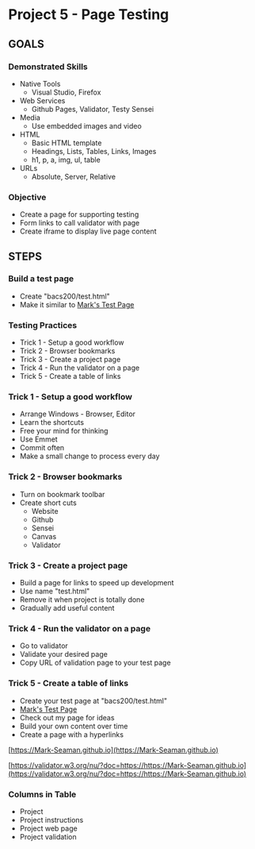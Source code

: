 # Project 5 - Page Testing

## GOALS

### Demonstrated Skills

* Native Tools
    * Visual Studio, Firefox
* Web Services
    * Github Pages, Validator, Testy Sensei
* Media
    * Use embedded images and video
* HTML
    * Basic HTML template
    * Headings, Lists, Tables, Links, Images
    * h1, p, a, img, ul, table
* URLs
    * Absolute, Server, Relative


### Objective

* Create a page for supporting testing
* Form links to call validator with page
* Create iframe to display live page content


## STEPS

### Build a test page
* Create "bacs200/test.html"
* Make it similar to [Mark's Test Page](https://mark-seaman.github.io/demo/week5/test.html)


### Testing Practices
* Trick 1 - Setup a good workflow
* Trick 2 - Browser bookmarks
* Trick 3 - Create a project page
* Trick 4 - Run the validator on a page
* Trick 5 - Create a table of links

 
### Trick 1 - Setup a good workflow
* Arrange Windows - Browser, Editor
* Learn the shortcuts
* Free your mind for thinking
* Use Emmet
* Commit often
* Make a small change to process every day


###  Trick 2 - Browser bookmarks
* Turn on bookmark toolbar
* Create short cuts
    * Website
    * Github
    * Sensei
    * Canvas
    * Validator


### Trick 3 - Create a project page
* Build a page for links to speed up development
* Use name "test.html"
* Remove it when project is totally done
* Gradually add useful content


### Trick 4 - Run the validator on a page
* Go to validator
* Validate your desired page
* Copy URL of validation page to your test page


### Trick 5 - Create a table of links
* Create your test page at "bacs200/test.html"
* [Mark's Test Page](https://mark-seaman.github.io/demo/week5/test.html)
* Check out my page for ideas
* Build your own content over time
* Create a page with a hyperlinks

[https://Mark-Seaman.github.io](https://Mark-Seaman.github.io)

[https://validator.w3.org/nu/?doc=https://https://Mark-Seaman.github.io](https://validator.w3.org/nu/?doc=https://https://Mark-Seaman.github.io)


### Columns in Table
* Project 
* Project instructions
* Project web page
* Project validation


